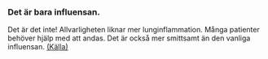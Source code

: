 ### Det är bara influensan. 

Det är det inte! Allvarligheten liknar mer lunginflammation. Många patienter behöver hjälp med att andas. Det är också mer smittsamt än den vanliga influensan. [(Källa)](https://www.ncbi.nlm.nih.gov/pubmed/32064853)

